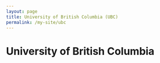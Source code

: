```yaml
---
layout: page
title: University of British Columbia (UBC)
permalink: /my-site/ubc
---
```

# University of British Columbia
